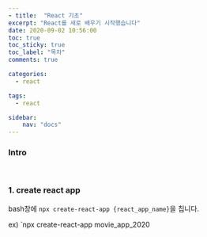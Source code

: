 ```yaml
---
- title:  "React 기초"
excerpt: "React를 새로 배우기 시작했습니다"
date: 2020-09-02 10:56:00 
toc: true
toc_sticky: true
toc_label: "목차"
comments: true

categories:
  - react

tags:
  - react

sidebar:
​    nav: "docs"
---
```


### Intro
<br>

### 1. create react app

bash창에 `npx create-react-app {react_app_name}`을 칩니다.

ex) `npx create-react-app movie_app_2020

<br>